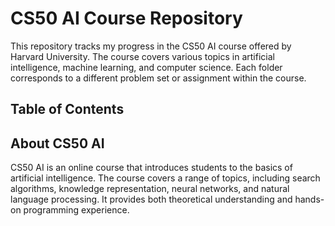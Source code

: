 # CS50 AI Course Repository

This repository tracks my progress in the CS50 AI course offered by Harvard University. The course covers various topics in artificial intelligence, machine learning, and computer science. Each folder corresponds to a different problem set or assignment within the course.

## Table of Contents


## About CS50 AI

CS50 AI is an online course that introduces students to the basics of artificial intelligence. The course covers a range of topics, including search algorithms, knowledge representation, neural networks, and natural language processing. It provides both theoretical understanding and hands-on programming experience.
